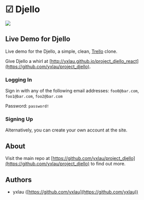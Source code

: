 # ☑︎ Djello
![](https://user-images.githubusercontent.com/22121223/33110355-3769d06c-cf82-11e7-827f-249ee6fb7258.png)

## Live Demo for Djello
Live demo for the Djello, a simple, clean, [Trello](http://trello.com) clone.

Give Djello a whirl at [http://yxlau.github.io/project_djello_react](https://github.com/yxlau/project_djello). 

### Logging In
Sign in with any of the following email addresses: `foo0@bar.com`, `foo1@bar.com`, `foo2@bar.com`

Password: `password!`

### Signing Up
Alternatively, you can create your own account at the site.

## About
Visit the main repo at [https://github.com/yxlau/project_djello](https://github.com/yxlau/project_djello) to find out more.

## Authors
- yxlau ([https://github.com/yxlau](https://github.com/yxlau))
